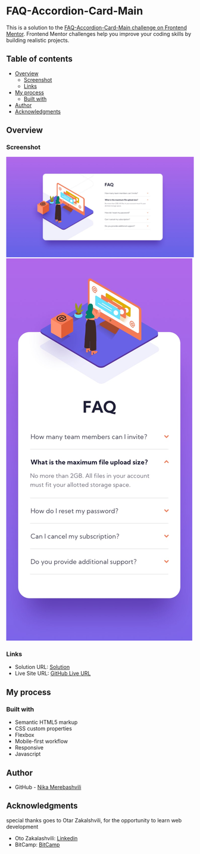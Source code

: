 # FAQ-Accordion-Card-Main

This is a solution to the [FAQ-Accordion-Card-Main challenge on Frontend Mentor](https://www.frontendmentor.io/challenges/faq-accordion-card-XlyjD0Oam). Frontend Mentor challenges help you improve your coding skills by building realistic projects. 

## Table of contents

- [Overview](#overview)
  - [Screenshot](#screenshot)
  - [Links](#links)
- [My process](#my-process)
  - [Built with](#built-with)
- [Author](#author)
- [Acknowledgments](#acknowledgments)


## Overview

### Screenshot

![](./images/FAQ-desktop.jpg)
![](./images/FAQ-mobile.jpg)



### Links

- Solution URL: [Solution](https://github.com/nikamerebashvili95/faq-accordion-card-main)
- Live Site URL: [GitHub Live URL](https://nikamerebashvili95.github.io/faq-accordion-card-main/)

## My process

### Built with

- Semantic HTML5 markup
- CSS custom properties
- Flexbox
- Mobile-first workflow
- Responsive
- Javascript



## Author

- GitHub - [Nika Merebashvili](https://github.com/nikamerebashvili95)


## Acknowledgments

special thanks goes to Otar Zakalshvili, for the opportunity to learn web development

- Oto Zakalashvili: [Linkedin](https://www.linkedin.com/in/otarza/)
- BitCamp: [BitCamp](https://www.facebook.com/groups/bitcamp.ge/permalink/8389844074389186/)
